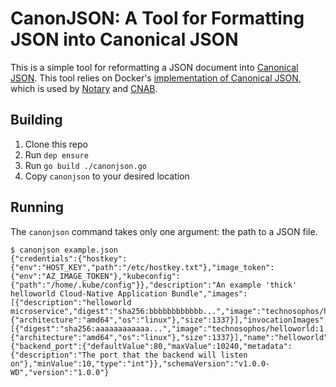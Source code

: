 # CanonJSON: A Tool for Formatting JSON into Canonical JSON

This is a simple tool for reformatting a JSON document into [Canonical JSON](http://wiki.laptop.org/go/Canonical_JSON).
This tool relies on Docker's [implementation of Canonical JSON](https://github.com/docker/go/tree/master/canonical/json), which is used by [Notary](https://github.com/theupdateframework/notary) and [CNAB](https://github.com/deislabs/cnab-spec).

## Building

1. Clone this repo
2. Run `dep ensure`
3. Run `go build ./canonjson.go`
4. Copy `canonjson` to your desired location

## Running

The `canonjson` command takes only one argument: the path to a JSON file.

```console
$ canonjson example.json
{"credentials":{"hostkey":{"env":"HOST_KEY","path":"/etc/hostkey.txt"},"image_token":{"env":"AZ_IMAGE_TOKEN"},"kubeconfig":{"path":"/home/.kube/config"}},"description":"An example 'thick' helloworld Cloud-Native Application Bundle","images":[{"description":"helloworld microservice","digest":"sha256:bbbbbbbbbbbb...","image":"technosophos/helloworld:0.1.2","mediaType":"application/vnd.docker.distribution.manifest.v2+json","platform":{"architecture":"amd64","os":"linux"},"size":1337}],"invocationImages":[{"digest":"sha256:aaaaaaaaaaaa...","image":"technosophos/helloworld:1.2.3","imageType":"docker","mediaType":"application/vnd.docker.distribution.manifest.v2+json","platform":{"architecture":"amd64","os":"linux"},"size":1337}],"name":"helloworld","parameters":{"backend_port":{"defaultValue":80,"maxValue":10240,"metadata":{"description":"The port that the backend will listen on"},"minValue":10,"type":"int"}},"schemaVersion":"v1.0.0-WD","version":"1.0.0"}
```